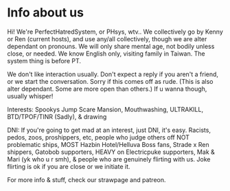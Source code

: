 # Info about us

Hi! We're PerfectHatredSystem, or PHsys, wtv.. We collectively go by Kenny or Ren (current hosts), and use any/all collectively, though we are alter dependant on pronouns. We will only share mental age, not bodily unless close, or needed. We know English only, visiting family in Taiwan. The system thing is before PT.

We don't like interaction usually. Don't expect a reply if you aren't a friend, or we start the conversation. Sorry if this comes off as rude. (This is also alter dependant. Some are more open than others.) If u wanna though, usually whisper!

Interests: Spookys Jump Scare Mansion, Mouthwashing, ULTRAKILL, BTD/TPOF/TINR (Sadly), & drawing

DNI: If you're going to get mad at an interest, just DNI, it's easy. Racists, pedos, zoos, proshippers, etc, people who judge others off NOT problematic ships, MOST Hazbin Hotel/Helluva Boss fans, Strade x Ren shippers, Gatobob supporters, HEAVY on Electricpuke supporters, Mak & Mari (yk who u r smh), & people who are genuinely flirting with us. Joke flirting is ok if you are close or we initiate it.

For more info & stuff, check our strawpage and patreon.
